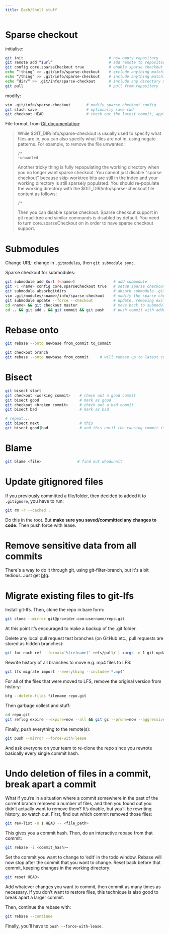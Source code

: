 ```yaml
---
title: Bash/Shell stuff
---
```


# Sparse checkout
initialise:

```bash
git init                                      # new empty repository
git remote add “$url”                         # add remote to repository
git config core.sparseCheckout true           # enable sparse checkout
echo “!thing” >> .git/info/sparse-checkout    # exclude anything matching “dir”
echo “/thing” >> .git/info/sparse-checkout    # include anything matching “dir” at root
echo “dir/“ >> .git/info/sparse-checkout      # include any directory matching “dir”
git pull                                      # pull from repository
```

modify:

```bash
vim .git/info/sparse-checkout       # modify sparse checkout config
git stash save                      # optionally save cwd
git checkout HEAD                   # check out the latest commit, applying sparse checkout changes
```

File format, from [Git documentation](https://git-scm.com/docs/git-read-tree):

> While $GIT_DIR/info/sparse-checkout is usually used to specify what files are in, you can also specify what files are not in, using negate patterns.
> For example, to remove the file unwanted:
>
> ```
> /*
> !unwanted
> ```
>
> Another tricky thing is fully repopulating the working directory when you no longer want sparse checkout.
> You cannot just disable "sparse checkout" because skip-worktree bits are still in the index and your working directory is still sparsely populated.
> You should re-populate the working directory with the $GIT_DIR/info/sparse-checkout file content as follows:
>
> ```
> /*
> ```
>
> Then you can disable sparse checkout. Sparse checkout support in git read-tree and similar commands is disabled by default. You need to turn core.sparseCheckout on in order to have sparse checkout support.

# Submodules

Change URL: change in `.gitmodules`, then `git submodule sync`.

Sparse checkout for submodules:
```bash
git submodule add $url (<name>)                 # add submodule
git -C <name> config core.sparseCheckout true   # setup sparse checkout for submodule
git submodule absorbgitdirs                     # absorb submodule .git dir
vim .git/modules/<name>/info/sparse-checkout    # modify the sparse checkout file for submodule
git submodule update --force --checkout         # update, removing excluded dirs
cd <name> && git checkout master                # move back to submodule branch
cd .. && git add . && git commit && git push    # push commit with added submodule
```

# Rebase onto
```bash
git rebase --onto newbase from_commit to_commit
```
```bash
git checkout branch
git rebase --onto newbase from_commit     # will rebase up to latest commit on ‘branch'
```

# Bisect
```bash
git bisect start
git checkout <working commit>    # check out a good commit
git bisect good                  # mark as good
git checkout <broken commit>     # check out a bad commit
git bisect bad                   # mark as bad

# repeat...
git bisect next                  # this
git bisect good|bad              # and this until the causing commit is identified
```

# Blame
```bash
git blame <file>                # find out whodunnit
```

# Update gitignored files

If you previously committed a file/folder, then decided to added it to `.gitignore`, you have to run:

```bash
git rm -r --cached .
```

Do this in the root. But **make sure you saved/committed any changes to code**. Then push force with lease.

# Remove sensitive data from all commits

There's a way to do it through git, using git-filter-branch, but it's a bit tedious. Just get [bfg](https://rtyley.github.io/bfg-repo-cleaner/).

# Migrate existing files to git-lfs

Install git-lfs.
Then, clone the repo in bare form:

```bash
git clone --mirror git@provider.com:username/repo.git
```

At this point it’s encouraged to make a backup of the .git folder.

Delete any local pull request test branches (on GitHub etc., pull requests are stored as hidden branches):

```bash
git for-each-ref --format='%(refname)' refs/pull/ | xargs -n 1 git update-ref -d
```

Rewrite history of all branches to move e.g. mp4 files to LFS:

```bash
git lfs migrate import --everything --include='*.mp4'
```

For all of the files that were moved to LFS, remove the original version from history:

```bash
bfg --delete-files filename repo.git
```

Then garbage collect and stuff:

```bash
cd repo.git
git reflog expire --expire=now --all && git gc --prune=now --aggressive
```

Finally, push everything to the remote(s):

```bash
git push --mirror --force-with-lease
```

And ask everyone on your team to re-clone the repo since you rewrote basically every single commit hash.

# Undo deletion of files in a commit, break apart a commit

What if you’re in a situation where a commit somewhere in the past of the current branch removed a number of files, and then you found out you didn’t actually want to remove them?
It’s doable, but you’ll be rewriting history, so watch out.
First, find out which commit removed those files:

```bash
git rev-list -n 1 HEAD -- <file_path>
```

This gives you a commit hash.
Then, do an interactive rebase from that commit:

```bash
git rebase -i <commit_hash>~
```

Set the commit you want to change to ‘edit’ in the todo window.
Rebase will now stop after the commit that you want to change.
Reset back before that commit, keeping changes in the working directory:

```bash
git reset HEAD~
```

Add whatever changes you want to commit, then commit as many times as necessary.
If you don’t want to restore files, this technique is also good to break apart a larger commit.

Then, continue the rebase with:

```bash
git rebase --continue
```

Finally, you’ll have to `push --force-with-lease`.
